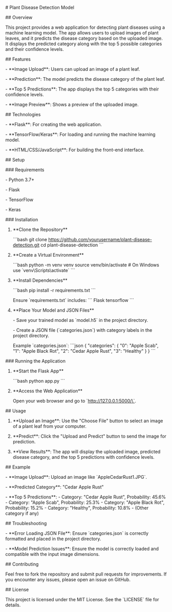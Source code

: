 
\# Plant Disease Detection Model

\## Overview

This project provides a web application for detecting plant diseases using a machine learning model. The app allows users to upload images of plant leaves, and it predicts the disease category based on the uploaded image. It displays the predicted category along with the top 5 possible categories and their confidence levels.

\## Features

\- \*\*Image Upload\*\*: Users can upload an image of a plant leaf.

\- \*\*Prediction\*\*: The model predicts the disease category of the plant leaf.

\- \*\*Top 5 Predictions\*\*: The app displays the top 5 categories with their confidence levels.

\- \*\*Image Preview\*\*: Shows a preview of the uploaded image.

\## Technologies

\- \*\*Flask\*\*: For creating the web application.

\- \*\*TensorFlow/Keras\*\*: For loading and running the machine learning model.

\- \*\*HTML/CSS/JavaScript\*\*: For building the front-end interface.

\## Setup

\### Requirements

\- Python 3.7+

\- Flask

\- TensorFlow

\- Keras

\### Installation

1. \*\*Clone the Repository\*\*

   \`\`\`bash
   git clone https://github.com/yourusername/plant-disease-detection.git
   cd plant-disease-detection
   \`\`\`

2. \*\*Create a Virtual Environment\*\*

   \`\`\`bash
   python -m venv venv
   source venv/bin/activate  # On Windows use \`venv\Scripts\activate\`
   \`\`\`

3. \*\*Install Dependencies\*\*

   \`\`\`bash
   pip install -r requirements.txt
   \`\`\`

   Ensure \`requirements.txt\` includes:
   \`\`\`
   Flask
   tensorflow
   \`\`\`

4. \*\*Place Your Model and JSON Files\*\*

   \- Save your trained model as \`model.h5\` in the project directory.

   \- Create a JSON file (\`categories.json\`) with category labels in the project directory.

   Example \`categories.json\`:
   \`\`\`json
   {
       "categories": {
           "0": "Apple Scab",
           "1": "Apple Black Rot",
           "2": "Cedar Apple Rust",
           "3": "Healthy"
       }
   }
   \`\`\`

\### Running the Application

1. \*\*Start the Flask App\*\*

   \`\`\`bash
   python app.py
   \`\`\`

2. \*\*Access the Web Application\*\*

   Open your web browser and go to \`http://127.0.0.1:5000/\`.

\## Usage

1. \*\*Upload an Image\*\*: Use the "Choose File" button to select an image of a plant leaf from your computer.

2. \*\*Predict\*\*: Click the "Upload and Predict" button to send the image for prediction.

3. \*\*View Results\*\*: The app will display the uploaded image, predicted disease category, and the top 5 predictions with confidence levels.

\## Example

\- \*\*Image Upload\*\*: Upload an image like \`AppleCedarRust1.JPG\`.

\- \*\*Predicted Category\*\*: "Cedar Apple Rust"

\- \*\*Top 5 Predictions\*\*:
  \- Category: "Cedar Apple Rust", Probability: 45.6%
  \- Category: "Apple Scab", Probability: 25.3%
  \- Category: "Apple Black Rot", Probability: 15.2%
  \- Category: "Healthy", Probability: 10.8%
  \- (Other category if any)

\## Troubleshooting

\- \*\*Error Loading JSON File\*\*: Ensure \`categories.json\` is correctly formatted and placed in the project directory.

\- \*\*Model Prediction Issues\*\*: Ensure the model is correctly loaded and compatible with the input image dimensions.

\## Contributing

Feel free to fork the repository and submit pull requests for improvements. If you encounter any issues, please open an issue on GitHub.

\## License

This project is licensed under the MIT License. See the \`LICENSE\` file for details.
